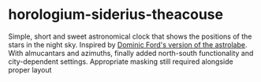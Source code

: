 # horologium-siderius-theacouse

Simple, short and sweet astronomical clock that shows the positions of the stars in the night sky. Inspired by [Dominic Ford's version of the astrolabe](https://github.com/dcf21/astrolabe). With almucantars and azimuths, finally added north-south functionality and city-dependent settings. Appropriate masking still required alongside proper layout
